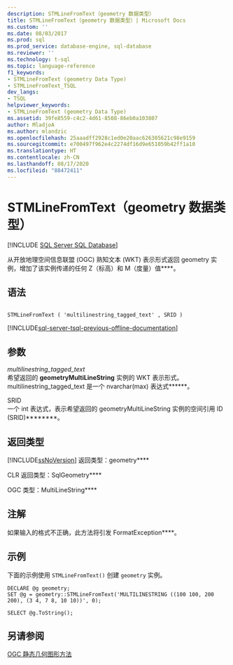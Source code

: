 ```yaml
---
description: STMLineFromText（geometry 数据类型）
title: STMLineFromText（geometry 数据类型）| Microsoft Docs
ms.custom: ''
ms.date: 08/03/2017
ms.prod: sql
ms.prod_service: database-engine, sql-database
ms.reviewer: ''
ms.technology: t-sql
ms.topic: language-reference
f1_keywords:
- STMLineFromText (geometry Data Type)
- STMLineFromText_TSQL
dev_langs:
- TSQL
helpviewer_keywords:
- STMLineFromText (geometry Data Type)
ms.assetid: 39fe8559-c4c2-4d61-8508-86eb0a103807
author: MladjoA
ms.author: mlandzic
ms.openlocfilehash: 25aaadff2928c1ed0e20aac626305621c98e9159
ms.sourcegitcommit: e700497f962e4c2274df16d9e651059b42ff1a10
ms.translationtype: HT
ms.contentlocale: zh-CN
ms.lasthandoff: 08/17/2020
ms.locfileid: "88472411"
---
```

# <a name="stmlinefromtext-geometry-data-type"></a>STMLineFromText（geometry 数据类型）
[!INCLUDE [SQL Server SQL Database](../../includes/applies-to-version/sql-asdb.md)]

从开放地理空间信息联盟 (OGC) 熟知文本 (WKT) 表示形式返回 geometry 实例，增加了该实例传递的任何 Z（标高）和 M（度量）值****。
  
## <a name="syntax"></a>语法  
  
```  
  
STMLineFromText ( 'multilinestring_tagged_text' , SRID )  
```  
  
[!INCLUDE[sql-server-tsql-previous-offline-documentation](../../includes/sql-server-tsql-previous-offline-documentation.md)]

## <a name="arguments"></a>参数
 *multilinestring_tagged_text*  
 希望返回的 **geometryMultiLineString** 实例的 WKT 表示形式。 multilinestring_tagged_text 是一个 nvarchar(max) 表达式******。  
  
 SRID   
 一个 int 表达式，表示希望返回的 geometryMultiLineString 实例的空间引用 ID (SRID)********。  
  
## <a name="return-types"></a>返回类型  
 [!INCLUDE[ssNoVersion](../../includes/ssnoversion-md.md)] 返回类型：geometry****  
  
 CLR 返回类型：SqlGeometry****  
  
 OGC 类型：MultiLineString****  
  
## <a name="remarks"></a>注解  
 如果输入的格式不正确，此方法将引发 FormatException****。  
  
## <a name="examples"></a>示例  
 下面的示例使用 `STMLineFromText()` 创建 `geometry` 实例。  
  
```  
DECLARE @g geometry;  
SET @g = geometry::STMLineFromText('MULTILINESTRING ((100 100, 200 200), (3 4, 7 8, 10 10))', 0);  
```  
  
 `SELECT @g.ToString();`  
  
## <a name="see-also"></a>另请参阅  
 [OGC 静态几何图形方法](../../t-sql/spatial-geometry/ogc-static-geometry-methods.md)  
  
  

